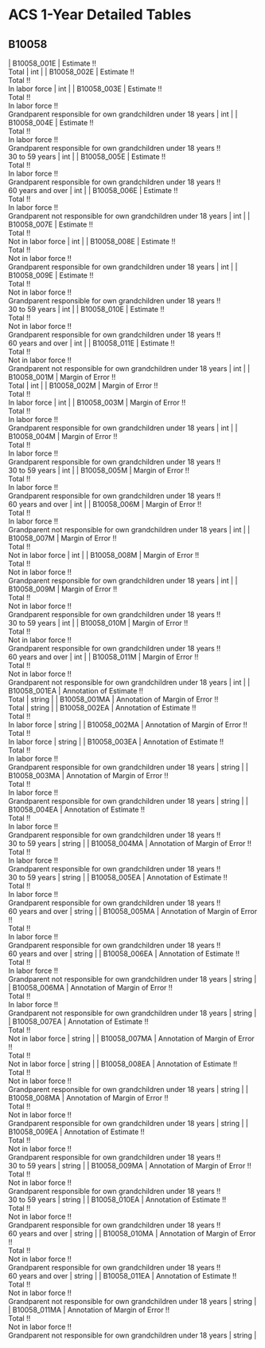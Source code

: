 # ACS 1-Year Detailed Tables

## B10058

| B10058_001E | Estimate !!<br>Total | int |
| B10058_002E | Estimate !!<br>Total !!<br>In labor force | int |
| B10058_003E | Estimate !!<br>Total !!<br>In labor force !!<br>Grandparent responsible for own grandchildren under 18 years | int |
| B10058_004E | Estimate !!<br>Total !!<br>In labor force !!<br>Grandparent responsible for own grandchildren under 18 years !!<br>30 to 59 years | int |
| B10058_005E | Estimate !!<br>Total !!<br>In labor force !!<br>Grandparent responsible for own grandchildren under 18 years !!<br>60 years and over | int |
| B10058_006E | Estimate !!<br>Total !!<br>In labor force !!<br>Grandparent not responsible for own grandchildren under 18 years | int |
| B10058_007E | Estimate !!<br>Total !!<br>Not in labor force | int |
| B10058_008E | Estimate !!<br>Total !!<br>Not in labor force !!<br>Grandparent responsible for own grandchildren under 18 years | int |
| B10058_009E | Estimate !!<br>Total !!<br>Not in labor force !!<br>Grandparent responsible for own grandchildren under 18 years !!<br>30 to 59 years | int |
| B10058_010E | Estimate !!<br>Total !!<br>Not in labor force !!<br>Grandparent responsible for own grandchildren under 18 years !!<br>60 years and over | int |
| B10058_011E | Estimate !!<br>Total !!<br>Not in labor force !!<br>Grandparent not responsible for own grandchildren under 18 years | int |
| B10058_001M | Margin of Error !!<br>Total | int |
| B10058_002M | Margin of Error !!<br>Total !!<br>In labor force | int |
| B10058_003M | Margin of Error !!<br>Total !!<br>In labor force !!<br>Grandparent responsible for own grandchildren under 18 years | int |
| B10058_004M | Margin of Error !!<br>Total !!<br>In labor force !!<br>Grandparent responsible for own grandchildren under 18 years !!<br>30 to 59 years | int |
| B10058_005M | Margin of Error !!<br>Total !!<br>In labor force !!<br>Grandparent responsible for own grandchildren under 18 years !!<br>60 years and over | int |
| B10058_006M | Margin of Error !!<br>Total !!<br>In labor force !!<br>Grandparent not responsible for own grandchildren under 18 years | int |
| B10058_007M | Margin of Error !!<br>Total !!<br>Not in labor force | int |
| B10058_008M | Margin of Error !!<br>Total !!<br>Not in labor force !!<br>Grandparent responsible for own grandchildren under 18 years | int |
| B10058_009M | Margin of Error !!<br>Total !!<br>Not in labor force !!<br>Grandparent responsible for own grandchildren under 18 years !!<br>30 to 59 years | int |
| B10058_010M | Margin of Error !!<br>Total !!<br>Not in labor force !!<br>Grandparent responsible for own grandchildren under 18 years !!<br>60 years and over | int |
| B10058_011M | Margin of Error !!<br>Total !!<br>Not in labor force !!<br>Grandparent not responsible for own grandchildren under 18 years | int |
| B10058_001EA | Annotation of Estimate !!<br>Total | string |
| B10058_001MA | Annotation of Margin of Error !!<br>Total | string |
| B10058_002EA | Annotation of Estimate !!<br>Total !!<br>In labor force | string |
| B10058_002MA | Annotation of Margin of Error !!<br>Total !!<br>In labor force | string |
| B10058_003EA | Annotation of Estimate !!<br>Total !!<br>In labor force !!<br>Grandparent responsible for own grandchildren under 18 years | string |
| B10058_003MA | Annotation of Margin of Error !!<br>Total !!<br>In labor force !!<br>Grandparent responsible for own grandchildren under 18 years | string |
| B10058_004EA | Annotation of Estimate !!<br>Total !!<br>In labor force !!<br>Grandparent responsible for own grandchildren under 18 years !!<br>30 to 59 years | string |
| B10058_004MA | Annotation of Margin of Error !!<br>Total !!<br>In labor force !!<br>Grandparent responsible for own grandchildren under 18 years !!<br>30 to 59 years | string |
| B10058_005EA | Annotation of Estimate !!<br>Total !!<br>In labor force !!<br>Grandparent responsible for own grandchildren under 18 years !!<br>60 years and over | string |
| B10058_005MA | Annotation of Margin of Error !!<br>Total !!<br>In labor force !!<br>Grandparent responsible for own grandchildren under 18 years !!<br>60 years and over | string |
| B10058_006EA | Annotation of Estimate !!<br>Total !!<br>In labor force !!<br>Grandparent not responsible for own grandchildren under 18 years | string |
| B10058_006MA | Annotation of Margin of Error !!<br>Total !!<br>In labor force !!<br>Grandparent not responsible for own grandchildren under 18 years | string |
| B10058_007EA | Annotation of Estimate !!<br>Total !!<br>Not in labor force | string |
| B10058_007MA | Annotation of Margin of Error !!<br>Total !!<br>Not in labor force | string |
| B10058_008EA | Annotation of Estimate !!<br>Total !!<br>Not in labor force !!<br>Grandparent responsible for own grandchildren under 18 years | string |
| B10058_008MA | Annotation of Margin of Error !!<br>Total !!<br>Not in labor force !!<br>Grandparent responsible for own grandchildren under 18 years | string |
| B10058_009EA | Annotation of Estimate !!<br>Total !!<br>Not in labor force !!<br>Grandparent responsible for own grandchildren under 18 years !!<br>30 to 59 years | string |
| B10058_009MA | Annotation of Margin of Error !!<br>Total !!<br>Not in labor force !!<br>Grandparent responsible for own grandchildren under 18 years !!<br>30 to 59 years | string |
| B10058_010EA | Annotation of Estimate !!<br>Total !!<br>Not in labor force !!<br>Grandparent responsible for own grandchildren under 18 years !!<br>60 years and over | string |
| B10058_010MA | Annotation of Margin of Error !!<br>Total !!<br>Not in labor force !!<br>Grandparent responsible for own grandchildren under 18 years !!<br>60 years and over | string |
| B10058_011EA | Annotation of Estimate !!<br>Total !!<br>Not in labor force !!<br>Grandparent not responsible for own grandchildren under 18 years | string |
| B10058_011MA | Annotation of Margin of Error !!<br>Total !!<br>Not in labor force !!<br>Grandparent not responsible for own grandchildren under 18 years | string |

